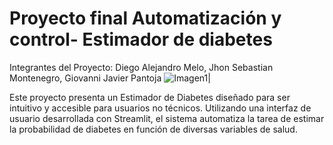 # Proyecto final Automatización y control- Estimador de diabetes
Integrantes del Proyecto:
Diego Alejandro Melo,
Jhon Sebastian Montenegro,
Giovanni Javier Pantoja 
![Imagen1|](https://github.com/GiovanniPantoja12/Proyecto-final-Automatizaci-n-y-control/raw/main/imagen.jpg)

Este proyecto presenta un Estimador de Diabetes diseñado para ser intuitivo y accesible para usuarios no técnicos. Utilizando una interfaz de usuario desarrollada con Streamlit, el sistema automatiza la tarea de estimar la probabilidad de diabetes en función de diversas variables de salud.
